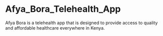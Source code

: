 # Afya_Bora_Telehealth_App
Afya Bora is a telehealth app that is designed to provide access to quality and affordable healthcare everywhere in Kenya.
